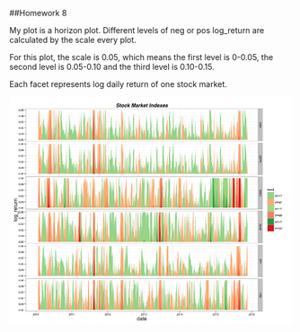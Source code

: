 ##Homework 8

My plot is a horizon plot. Different levels of neg or pos log_return are calculated by the scale every plot.

For this plot, the scale is 0.05, which means the first level is 0-0.05, the second level is 0.05-0.10 and the third level is 0.10-0.15.

Each facet represents log daily return of one stock market.  

![Alt text](stock_return.png)